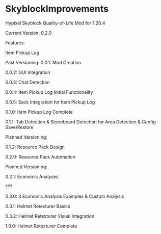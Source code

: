 # SkyblockImprovements
Hypixel Skyblock Quality-of-Life Mod for 1.20.4

Current Version: 0.2.0

Features:

Item Pickup Log

Past Versioning:
0.0.1: Mod Creation

0.0.2: GUI Integration

0.0.3: Chat Detection

0.0.4: Item Pickup Log Initial Functionality

0.0.5: Sack Integration for Item Pickup Log

0.1.0: Item Pickup Log Complete

0.1.1: Tab Detection & Scoreboard Detection for Area Detection & Config Save/Restore

Planned Versioning:

0.1.2: Resource Pack Design

0.2.0: Resource Pack Automation

Planned Versioning:

0.2.1: Economic Analyses

???

0.3.0: 3 Economic Analysis Examples & Custom Analysis

0.3.1: Helmet Retexturer Basics

0.3.2: Helmet Retexturer Visual Integration

1.0.0: Helmet Retexturer Complete
